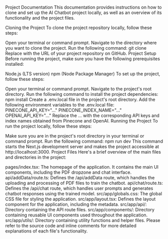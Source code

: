 Project Documentation
This documentation provides instructions on how to clone and set up the AI Chatbot project locally, as well as an overview of its functionality and the project files.

Cloning the Project
To clone the project repository locally, follow these steps:

Open your terminal or command prompt.
Navigate to the directory where you want to clone the project.
Run the following command:
git clone <repository-url>
Replace <repository-url> with the URL of your project repository on GitHub.
Project Setup
Before running the project, make sure you have the following prerequisites installed:

Node.js (LTS version)
npm (Node Package Manager)
To set up the project, follow these steps:

Open your terminal or command prompt.
Navigate to the project's root directory.
Run the following command to install the project dependencies:
npm install
Create a .env.local file in the project's root directory.
Add the following environment variables to the .env.local file:
PINECONE_API_KEY="..."
PINECONE_INDEX_NAME="..."
OPENAI_API_KEY="..."
Replace the ... with the corresponding API keys and index names obtained from Pinecone and OpenAI.
Running the Project
To run the project locally, follow these steps:

Make sure you are in the project's root directory in your terminal or command prompt.
Run the following command:
npm run dev
This command starts the Next.js development server and makes the project accessible at http://localhost:3000.
Project Files
Here's a brief overview of the main files and directories in the project:

pages/index.tsx: The homepage of the application. It contains the main UI components, including the PDF dropzone and chat interface.
api/addData/route.ts: Defines the /api/addData route, which handles the uploading and processing of PDF files to train the chatbot.
api/chat/route.ts: Defines the /api/chat route, which handles user prompts and generates chatbot responses using the trained model.
src/app/globals.css: The global CSS file for styling the application.
src/app/layout.tsx: Defines the layout component for the application, including the metadata.
src/app/api/: Directory containing the API route files.
src/app/components/: Directory containing reusable UI components used throughout the application.
src/app/utils/: Directory containing utility functions and helper files.
Please refer to the source code and inline comments for more detailed explanations of each file's functionality.